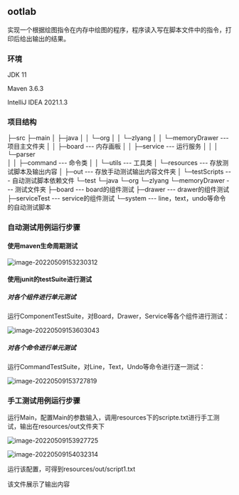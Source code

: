 ## ootlab

实现⼀个根据绘图指令在内存中绘图的程序，程序读⼊写在脚本⽂件中的指令，打印后给出输出的结果。

### 环境

JDK 11

Maven 3.6.3

IntelliJ IDEA 2021.1.3

### 项目结构

├─src
    ├─main
    │  ├─java
    │  │  └─org
    │  │      └─zlyang
    │  │          └─memoryDrawer		--- 项目主文件夹
    │  │              ├─board					--- 内存画板
    │  │              ├─service					--- 运行服务
    │  │              │  └─parser	
    │  │              ├─command				--- 命令类
    │  │              └─utils						--- 工具类
    │  └─resources					--- 存放测试脚本及输出内容
    │      ├─out							--- 存放手动测试输出内容文件夹
    │      └─testScripts				--- 自动测试脚本依赖文件
    └─test
        └─java
            └─org
                └─zlyang
                    └─memoryDrawer	--- 测试文件夹
                       ├─board				--- board的组件测试
                       ├─drawer			--- drawer的组件测试
                       ├─serviceTest	--- service的组件测试
                       └─system				--- line，text，undo等命令的自动测试脚本

### 自动测试用例运行步骤

#### 使用maven生命周期测试

![image-20220509153230312](https://ln-markdown-image-bucket.oss-cn-beijing.aliyuncs.com/img/image-20220509153230312.png)

#### 使用junit的testSuite进行测试

##### 对各个组件进行单元测试

运行ComponentTestSuite，对Board，Drawer，Service等各个组件进行测试：

![image-20220509153603043](https://ln-markdown-image-bucket.oss-cn-beijing.aliyuncs.com/img/image-20220509153603043.png)

##### 对各个命令进行单元测试

运行CommandTestSuite，对Line，Text，Undo等命令进行逐一测试：

![image-20220509153727819](https://ln-markdown-image-bucket.oss-cn-beijing.aliyuncs.com/img/image-20220509153727819.png)

### 手工测试用例运行步骤

运行Main，配置Main的参数输入，调用resources下的scripte.txt进行手工测试，输出在resources/out文件夹下

![image-20220509153927725](https://ln-markdown-image-bucket.oss-cn-beijing.aliyuncs.com/img/image-20220509153927725.png)

![image-20220509154032314](https://ln-markdown-image-bucket.oss-cn-beijing.aliyuncs.com/img/image-20220509154032314.png)

运行该配置，可得到resources/out/script1.txt

该文件展示了输出内容

